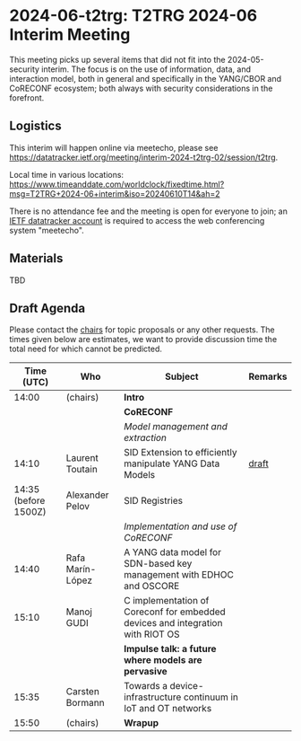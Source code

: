 # 2024-06-t2trg: T2TRG 2024-06 Interim Meeting

This meeting picks up several items that did not fit into the
2024-05-security interim.
The focus is on the use of information, data, and interaction model,
both in general and specifically in the YANG/CBOR and CoRECONF
ecosystem; both always with security considerations in the forefront.

## Logistics

This interim will happen online via meetecho, please see<br> <https://datatracker.ietf.org/meeting/interim-2024-t2trg-02/session/t2trg>.

Local time in various locations:<br>
<https://www.timeanddate.com/worldclock/fixedtime.html?msg=T2TRG+2024-06+interim&iso=20240610T14&ah=2>

There is no attendance fee and the meeting is open for everyone to
join; an [IETF datatracker account](https://datatracker.ietf.org/) is
required to access the web conferencing system "meetecho".

## Materials

TBD

## Draft Agenda

Please contact the [chairs][] for topic proposals or any other
requests.
The times given below are estimates, we want to provide discussion
time the total need for which cannot be predicted.

|           Time (UTC) | Who              | Subject                                                                        | Remarks        |
|----------------------|------------------|--------------------------------------------------------------------------------|----------------|
|                14:00 | (chairs)         | **Intro**                                                                      |                |
|                      |                  | **CoRECONF**                                                                   |                |
|                      |                  | *Model management and  extraction*                                             |                |
|                14:10 | Laurent Toutain  | SID Extension to efficiently manipulate YANG Data Models                       | [draft][sidex] |
| 14:35 (before 1500Z) | Alexander Pelov  | SID Registries                                                                 |                |
|                      |                  | *Implementation and use of CoRECONF*                                           |                |
|                14:40 | Rafa Marín-López | A YANG data model for SDN-based key management with EDHOC and OSCORE           |                |
|                15:10 | Manoj GUDI       | C implementation of Coreconf for embedded devices and integration with RIOT OS |                |
|                      |                  | **Impulse talk: a future where models are pervasive**                          |                |
|                15:35 | Carsten Bormann  | Towards a device-infrastructure continuum in IoT and OT networks               |                |
|                15:50 | (chairs)         | **Wrapup**                                                                     |                |

[sidex]: https://datatracker.ietf.org/doc/draft-toutain-t2t-sid-extension/
[chairs]: mailto:t2trg-chairs@irtf.org
